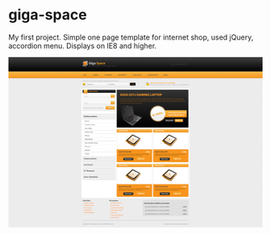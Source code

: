 # giga-space
My first project. Simple one page template for internet shop, used jQuery, accordion menu. Displays on IE8 and higher. 

![Alt text](/images/screenshot.png?raw=true)
